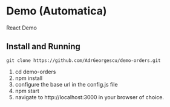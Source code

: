 # Demo (Automatica)
React Demo

## Install and Running
`git clone https://github.com/AdrGeorgescu/demo-orders.git`

1. cd demo-orders
2. npm install
3. configure the base url in the config.js file
4. npm start
5. navigate to http://localhost:3000 in your browser of choice.
